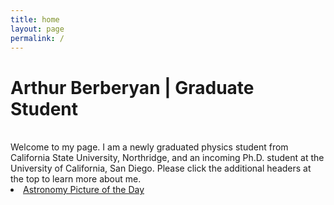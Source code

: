 ```yaml
---
title: home
layout: page
permalink: /
---
```

<html lang="en">
<head>
<title>Arthur Berberyan</title>
<meta name="google-site-verification" content="jFU2IiO8JgDQAU5ezo10jyJUL2tsa-I2r0Sb13pk2c0" />
</head>
<h1>Arthur Berberyan | Graduate Student</h1><br>
Welcome to my page. I am a newly graduated physics student from California State University, Northridge, and an incoming Ph.D. student at the University of California, San Diego. Please click the additional headers at the top to learn more about me.

<li><a href="https://apod.nasa.gov/apod/astropix.html">Astronomy Picture of the Day
<meta name="description" content="Academic website of Arthur Berberyan, graduate phd student, astronomer, researcher, UCSD.">
